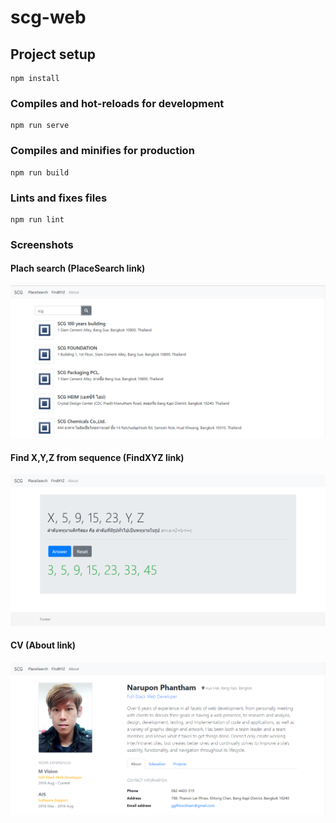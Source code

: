 # scg-web

## Project setup
```
npm install
```

### Compiles and hot-reloads for development
```
npm run serve
```

### Compiles and minifies for production
```
npm run build
```

### Lints and fixes files
```
npm run lint
```

### Screenshots
#### Plach search (PlaceSearch link)
![alt text](screenshots/img-placesearch.PNG)

#### Find X,Y,Z from sequence (FindXYZ link)
![alt text](screenshots/img-findxyz.PNG)

#### CV (About link)
![alt text](screenshots/img-about.PNG)